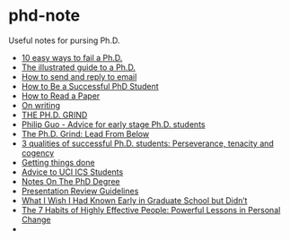 # phd-note
Useful notes for pursing Ph.D.

* [10 easy ways to fail a Ph.D.](https://matt.might.net/articles/ways-to-fail-a-phd/)
* [The illustrated guide to a Ph.D.](https://matt.might.net/articles/phd-school-in-pictures/)
* [How to send and reply to email](https://matt.might.net/articles/how-to-email/)
* [How to Be a Successful PhD Student](https://people.cs.umass.edu/~wallach/how_to_be_a_successful_phd_student.pdf)
* [How to Read a Paper](https://dl.acm.org/doi/pdf/10.1145/1273445.1273458)
* [On writing](http://users.ece.utexas.edu/~patt/writing/)
* [THE PH.D. GRIND](https://www.google.com/url?sa=t&rct=j&q=&esrc=s&source=web&cd=&ved=2ahUKEwjflKmen93zAhWuGTQIHSbTAvUQFnoECAIQAQ&url=https%3A%2F%2Fwww.scholat.com%2Fteamwork%2Fteamworkdownloadscholar.html%3Fid%3D4924%26teamId%3D1158&usg=AOvVaw3UiYM4lJH25Y9GB3-mM-Ks)
* [Philip Guo - Advice for early stage Ph.D. students](https://www.jianshu.com/p/e24e5624b150)
* [The Ph.D. Grind: Lead From Below](https://cacm.acm.org/blogs/blog-cacm/155690-the-phd-grind-lead-from-below/fulltext)
* [3 qualities of successful Ph.D. students: Perseverance, tenacity and cogency](https://matt.might.net/articles/successful-phd-students/)
* [Getting things done](https://trans4mind.com/download-pdfs/Getting%20Things%20Done.pdf)
* [Advice to UCI ICS Students ](https://docs.google.com/document/d/1xjO9A3PEfej-a54YX-mIgCFI_Z71o22K2yvjbIzrXDU/edit)
* [Notes On The PhD Degree](http://www.cs.virginia.edu/~jwd/comer-phd.htm)
* [Presentation Review Guidelines](https://www.ics.uci.edu/~kay/courses/139w/presentationreview.html)
* [What I Wish I Had Known Early in Graduate School but Didn’t](http://idm-lab.org/advice.html)
* [The 7 Habits of Highly Effective People: Powerful Lessons in Personal Change](https://icrrd.com/media/01-11-2020-212827The%207%20Habits%20of%20Highly%20Effective%20People.pdf)
* 
